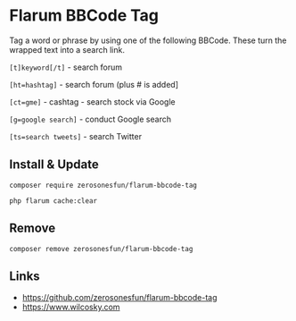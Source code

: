 # Flarum BBCode Tag
Tag a word or phrase by using one of the following BBCode. These turn the wrapped text into a search link.

`[t]keyword[/t]` - search forum

`[ht=hashtag]` - search forum (plus # is added]

`[ct=gme]` - cashtag - search stock via Google

`[g=google search]` - conduct Google search

`[ts=search tweets]` - search Twitter

## Install & Update
`composer require zerosonesfun/flarum-bbcode-tag`

`php flarum cache:clear`

## Remove
`composer remove zerosonesfun/flarum-bbcode-tag`

## Links
- https://github.com/zerosonesfun/flarum-bbcode-tag
- https://www.wilcosky.com
